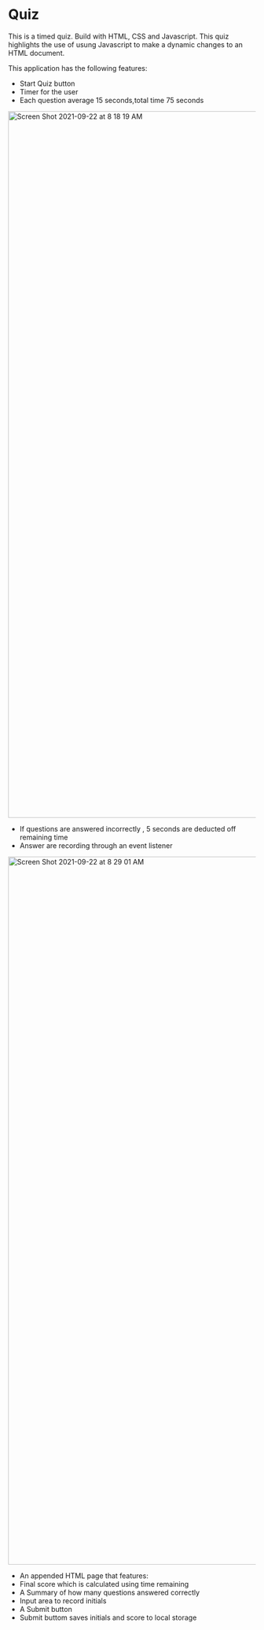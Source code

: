 # Quiz
 
This is a timed quiz.
Build with HTML, CSS and Javascript. This quiz highlights  the use of usung Javascript to make a dynamic changes to an HTML document.

This application  has the following  features:
* Start Quiz button
* Timer for the user
* Each question average 15 seconds,total time 75 seconds


<img width="1437" alt="Screen Shot 2021-09-22 at 8 18 19 AM" src="https://user-images.githubusercontent.com/85656320/134342407-10dde664-c928-4bd7-8c6a-e7963c087967.png">

* If questions are answered incorrectly , 5 seconds are deducted off remaining time
*  Answer  are recording through  an event listener

<img width="1440" alt="Screen Shot 2021-09-22 at 8 29 01 AM" src="https://user-images.githubusercontent.com/85656320/134343809-0fbde71c-a6d0-432b-9b99-6d31ccdd576b.png">



 * An appended HTML page that features:
 * Final score which is calculated using time remaining
 * A Summary of how many questions answered correctly
 * Input area to record initials
 * A Submit button
 * Submit buttom saves initials and score to local storage
